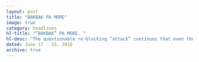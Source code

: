 ```yaml
---
layout: post
title: "BAKBAK PA MORE"
image: true
category: headlines
hl-title: "“BAKBAK” PA MORE. "
hl-desc: "The questionable re-blocking “attack” continues that even the Borjabridge in the Dauis junction is not being spared. An ordinary prudent man will immediately conclude that somebody is laughing all his way to the bank with these re-blocking projects. (Photo: Chris Seloterio FB account)"
dated: June 17 - 23, 2018
archive: true
---
```


